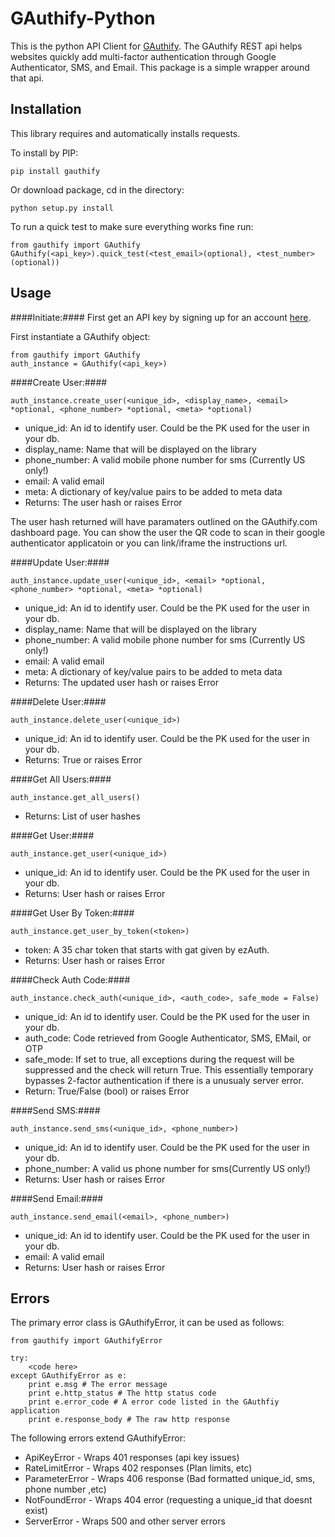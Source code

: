 GAuthify-Python
===============
This is the python API Client for [GAuthify](http://www.gauthify.com). The GAuthify REST api helps websites quickly add multi-factor authentication through Google Authenticator, SMS, and Email. This package is a simple wrapper around that api.


Installation
--------------
This library requires and automatically installs requests.

To install by PIP:

    pip install gauthify

Or download package, cd in the directory:

    python setup.py install

To run a quick test to make sure everything works fine run:

    from gauthify import GAuthify
    GAuthify(<api_key>).quick_test(<test_email>(optional), <test_number>(optional))

Usage
--------------
####Initiate:####
First get an API key by signing up for an account [here](http://www.gauthify.com).

First instantiate a GAuthify object:

    from gauthify import GAuthify
    auth_instance = GAuthify(<api_key>)


####Create User:####

    auth_instance.create_user(<unique_id>, <display_name>, <email> *optional, <phone_number> *optional, <meta> *optional)

* unique_id: An id to identify user. Could be the PK used for the user in your db.
* display_name: Name that will be displayed on the library
* phone_number: A valid mobile phone number for sms (Currently US only!)
* email: A valid email
* meta: A dictionary of key/value pairs to be added to meta data
* Returns: The user hash or raises Error

The user hash returned will have paramaters outlined on the GAuthify.com dashboard page. You can show the user the QR code to scan in their google authenticator applicatoin or you can link/iframe the instructions url.

####Update User:####

    auth_instance.update_user(<unique_id>, <email> *optional, <phone_number> *optional, <meta> *optional)

* unique_id: An id to identify user. Could be the PK used for the user in your db.
* display_name: Name that will be displayed on the library
* phone_number: A valid mobile phone number for sms (Currently US only!)
* email: A valid email
* meta: A dictionary of key/value pairs to be added to meta data
* Returns: The updated user hash or raises Error


####Delete User:####

    auth_instance.delete_user(<unique_id>)

* unique_id: An id to identify user. Could be the PK used for the user in your db.
* Returns: True or raises Error

####Get All Users:####

    auth_instance.get_all_users()
* Returns: List of user hashes

####Get User:####

    auth_instance.get_user(<unique_id>)

* unique_id: An id to identify user. Could be the PK used for the user in your db.
* Returns: User hash or raises Error

####Get User By Token:####

    auth_instance.get_user_by_token(<token>)

* token: A 35 char token that starts with gat given by ezAuth.
* Returns: User hash or raises Error

####Check Auth Code:####

    auth_instance.check_auth(<unique_id>, <auth_code>, safe_mode = False)

* unique_id: An id to identify user. Could be the PK used for the user in your db.
* auth_code: Code retrieved from Google Authenticator, SMS, EMail, or OTP
* safe_mode: If set to true, all exceptions during the request will be suppressed and the check will return True. This essentially temporary bypasses 2-factor authentication if there is a unusualy server error.
* Return: True/False (bool) or raises Error


####Send SMS:####

    auth_instance.send_sms(<unique_id>, <phone_number>)

* unique_id: An id to identify user. Could be the PK used for the user in your db.
* phone_number: A valid us phone number for sms(Currently US only!)
* Returns: User hash or raises Error

####Send Email:####

    auth_instance.send_email(<email>, <phone_number>)

* unique_id: An id to identify user. Could be the PK used for the user in your db.
* email: A valid email
* Returns: User hash or raises Error

Errors
--------------
The primary error class is GAuthifyError, it can be used as follows:

    from gauthify import GAuthifyError

    try:
        <code here>
    except GAuthifyError as e:
        print e.msg # The error message
        print e.http_status # The http status code
        print e.error_code # A error code listed in the GAuthfiy application
        print e.response_body # The raw http response

The following errors extend GAuthifyError:

* ApiKeyError - Wraps 401 responses (api key issues)
* RateLimitError - Wraps 402 responses (Plan limits, etc)
* ParameterError - Wraps 406 response (Bad formatted unique_id, sms, phone number ,etc)
* NotFoundError - Wraps 404 error (requesting a unique_id that doesnt exist)
* ServerError - Wraps 500 and other server errors
